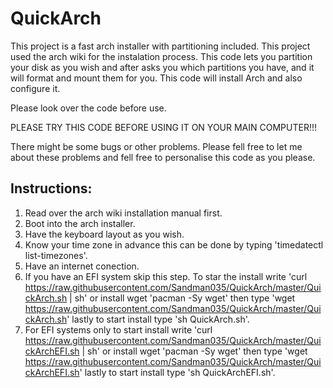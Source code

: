 # QuickArch

This project is a fast arch installer with partitioning included. This project used the arch wiki for the instalation process. This code lets you partition your disk as you wish and after asks you which partitions you have, and it will format and mount them for you. This code will install Arch and also configure it.

Please look over the code before use.

PLEASE TRY THIS CODE BEFORE USING IT ON YOUR MAIN COMPUTER!!!

There might be some bugs or other problems. Please fell free to let me about these problems and fell free to personalise this code as you please.

## Instructions:

1. Read over the arch wiki installation manual first.
2. Boot into the arch installer.
3. Have the keyboard layout as you wish.
4. Know your time zone in advance this can be done by typing 'timedatectl list-timezones'.
5. Have an internet conection.
6. If you have an EFI system skip this step. To star the install write 'curl https://raw.githubusercontent.com/Sandman035/QuickArch/master/QuickArch.sh | sh' or install wget 'pacman -Sy wget' then type 'wget https://raw.githubusercontent.com/Sandman035/QuickArch/master/QuickArch.sh' lastly to start install type 'sh QuickArch.sh'.
7. For EFI systems only to start install write 'curl https://raw.githubusercontent.com/Sandman035/QuickArch/master/QuickArchEFI.sh | sh' or install wget 'pacman -Sy wget' then type 'wget https://raw.githubusercontent.com/Sandman035/QuickArch/master/QuickArchEFI.sh' lastly to start install type 'sh QuickArchEFI.sh'.
